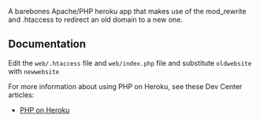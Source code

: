 A barebones Apache/PHP heroku app that makes use of the mod_rewrite and .htaccess to redirect an old domain to a new one.

## Documentation

Edit the `web/.htaccess` file and `web/index.php` file and substitute `oldwebsite` with `newwebsite`


For more information about using PHP on Heroku, see these Dev Center articles:

- [PHP on Heroku](https://devcenter.heroku.com/categories/php)
